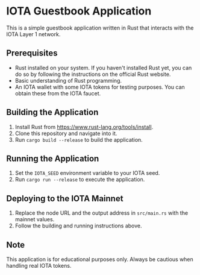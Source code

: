 # IOTA Guestbook Application

This is a simple guestbook application written in Rust that interacts with the 
IOTA Layer 1 network.


## Prerequisites

- Rust installed on your system. If you haven't installed Rust yet, you can do 
  so by following the instructions on the official Rust website.
- Basic understanding of Rust programming.
- An IOTA wallet with some IOTA tokens for testing purposes. You can obtain 
  these from the IOTA faucet.


## Building the Application

1. Install Rust from https://www.rust-lang.org/tools/install.
2. Clone this repository and navigate into it.
3. Run `cargo build --release` to build the application.

## Running the Application

1. Set the `IOTA_SEED` environment variable to your IOTA seed.
2. Run `cargo run --release` to execute the application.

## Deploying to the IOTA Mainnet

1. Replace the node URL and the output address in `src/main.rs` with the mainnet values.
2. Follow the building and running instructions above.

## Note

This application is for educational purposes only. Always be cautious when handling real IOTA tokens.
